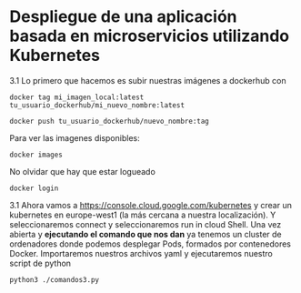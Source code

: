 # Despliegue de una aplicación basada en microservicios utilizando Kubernetes 


3.1 Lo primero que hacemos es subir nuestras imágenes a dockerhub con 
```
docker tag mi_imagen_local:latest tu_usuario_dockerhub/mi_nuevo_nombre:latest
```
```
docker push tu_usuario_dockerhub/nuevo_nombre:tag
```
Para ver las imagenes disponibles:
```
docker images
```
No olvidar que hay que estar logueado
```
docker login
```



3.1 Ahora vamos  a https://console.cloud.google.com/kubernetes y crear un kubernetes en europe-west1 (la más cercana a nuestra localización). Y seleccionaremos connect y seleccionaremos run in cloud Shell. Una vez abierta y **ejecutando el comando que nos dan** ya tenemos un cluster de ordenadores donde podemos desplegar Pods, formados por contenedores Docker. Importaremos nuestros archivos yaml y ejecutaremos nuestro script de python

```
python3 ./comandos3.py
```
